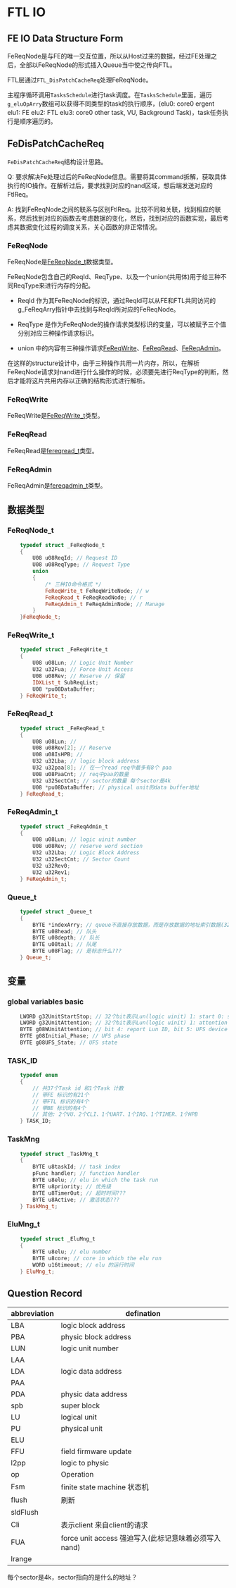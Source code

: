 # FTL IO

## FE IO Data Structure Form

FeReqNode是与FE的唯一交互位置，所以从Host过来的数据，经过FE处理之后，全部以FeReqNode的形式插入Queue当中使之传向FTL。

FTL层通过`FTL_DisPatchCacheReq`处理FeReqNode。

主程序循环调用`TasksSchedule`进行task调度。在`TasksSchedule`里面，遍历`g_eluOpArry`数组可以获得不同类型的task的执行顺序，(elu0: core0 ergent elu1: FE elu2: FTL elu3: core0 other task, VU, Background Task)，task任务执行是顺序遍历的。

## FeDisPatchCacheReq

`FeDisPatchCacheReq`结构设计思路。

Q: 要求解决Fe处理过后的FeReqNode信息。需要将其command拆解，获取具体执行的IO操作。在解析过后，要求找到对应的nand区域，想后端发送对应的FtlReq。

A: 找到FeReqNode之间的联系与区别FtlReq。比较不同和关联，找到相应的联系，然后找到对应的函数去考虑数据的变化，然后，找到对应的函数实现，最后考虑其数据变化过程的调度关系，关心函数的非正常情况。

### FeReqNode

FeReqNode是[FeReqNode_t](#fereqnode_t)数据类型。

FeReqNode包含自己的ReqId、ReqType、以及一个union(共用体)用于给三种不同ReqType来进行内存的分配。

- ReqId 作为其FeReqNode的标识，通过ReqId可以从FE和FTL共同访问的g_FeReqArry指针中去找到与ReqId所对应的FeReqNode。

- ReqType 是作为FeReqNode的操作请求类型标识的变量，可以被赋予三个值分别对应三种操作请求标识。

- union 中的内容有三种操作请求[FeReqWrite](#fereqwrite)、[FeReqRead](#fereqread)、[FeReqAdmin](#fereqadmin)。

在这样的structure设计中，由于三种操作共用一片内存，所以，在解析FeReqNode请求对nand进行什么操作的时候，必须要先进行ReqType的判断，然后才能将这片共用内存以正确的结构形式进行解析。

### FeReqWrite

FeReqWrite是[FeReqWrite_t](#fereqwrite_t)类型。

### FeReqRead

FeReqRead是[fereqread_t](#fereqread_t)类型。

### FeReqAdmin

FeReqAdmin是[fereqadmin_t](#fereqadmin_t)类型。

## 数据类型

### FeReqNode_t

```cpp
    typedef struct _FeReqNode_t
    {
        U08 u08ReqId; // Request ID
        U08 u08ReqType; // Request Type
        union
        {
            /* 三种IO命令格式 */
            FeReqWrite_t FeReqWriteNode; // w
            FeReqRead_t FeReqReadNode; // r
            FeReqAdmin_t FeReqAdminNode; // Manage
        }
    }FeReqNode_t;
```

### FeReqWrite_t

```cpp
    typedef struct _FeReqWrite_t
    {
        U08 u08Lun; // Logic Unit Number
        U32 u32Fua; // Force Unit Access
        U08 u08Rev; // Reserve // 保留
        IDXList_t SubReqList;
        U08 *pu08DataBuffer;
    } FeReqWrite_t;
```

### FeReqRead_t

```cpp
    typedef struct _FeReqRead_t
    {
        U08 u08Lun; //
        U08 u08Rev[2]; // Reserve
        U08 u08IsHPB; // 
        U32 u32Lba; // logic block address
        U32 u32paa[8]; // 在一个read req中最多有8个 paa
        U08 u08PaaCnt; // req中paa的数量
        U32 u32SectCnt; // sector的数量 每个sector是4k
        U08 *pu08DataBuffer; // physical unit的data buffer地址
    } FeReqRead_t;
```

### FeReqAdmin_t

```cpp
    typedef struct _FeReqAdmin_t
    {
        U08 u08Lun; // logic uinit number
        U08 u08Rev; // reserve word section
        U32 u32Lba; // Logic Block Address
        U32 u32SectCnt; // Sector Count
        U32 u32Rev0;
        U32 u32Rev1;
    } FeReqAdmin_t;

```

### Queue_t

```cpp
    typedef struct _Queue_t
    {
        BYTE *indexArry; // queue不直接存放数据，而是存放数据的地址索引数据(32bit 地址)
        BYTE u08head; // 队头
        BYTE u08depth; // 队长
        BYTE u08tail; // 队尾
        BYTE u08Flag; // 是标志什么???
    } Queue_t;
```

## 变量

### global variables basic

```cpp
    LWORD g32UnitStartStop; // 32个bit表示Lun(logic uinit) 1: start 0: stop
    LWORD g32UnitAttention; // 32个bit表示Lun(logic uinit) 1: attention 0: not
    BYTE g08WUnitAttention; // bit 4: report Lun ID, bit 5: UFS device ID, bit 6: Boot ID
    BYTE g08Initial_Phase; // UFS phase
    BYTE g08UFS_State; // UFS state
```

### TASK_ID

```cpp
    typedef enum
    {
        // 共37个Task id 和1个Task 计数
        // 带FE 标识的有21个
        // 带FTL 标识的有4个
        // 带BE 标识的有4个
        // 其他: 2个VU、2个CLI、1个UART、1个IRQ、1个TIMER、1个HPB
    } TASK_ID;
```

### TaskMng

```cpp
    typedef struct _TaskMng_t
    {
        BYTE u8taskId; // task index
        pFunc handler; // function handler
        BYTE u8elu; // elu in which the task run
        BYTE u8priority; // 优先级
        BYTE u8TimerOut; // 超时时间???
        BYTE u8Active; // 激活状态???
    } TaskMng_t;
```

### EluMng_t

```cpp
    typedef struct _EluMng_t
    {
        BYTE u8elu; // elu number
        BYTE u8core; // core in which the elu run
        WORD u16timeout; // elu 的运行时间
    } EluMng_t;
```

## Question Record

abbreviation        |         defination
---                 |         ---
LBA                 |         logic block address
PBA                 |         physic block address
LUN                 |         logic unit number
LAA                 |
LDA                 |         logic data address
PAA                 |
PDA                 |         physic data address
spb                 |         super block
LU                  |         logical unit
PU                  |         physical unit
ELU                 |
FFU                 |         field firmware update
l2pp                |         logic to physic
op                  |         Operation
Fsm                 |         finite state machine 状态机
flush               |         刷新
sldFlush            |
Cli                 |         表示client 来自client的请求
FUA                 |         force unit access 强迫写入(此标记意味着必须写入nand)
lrange              |

每个sector是4k，sector指向的是什么的地址？
